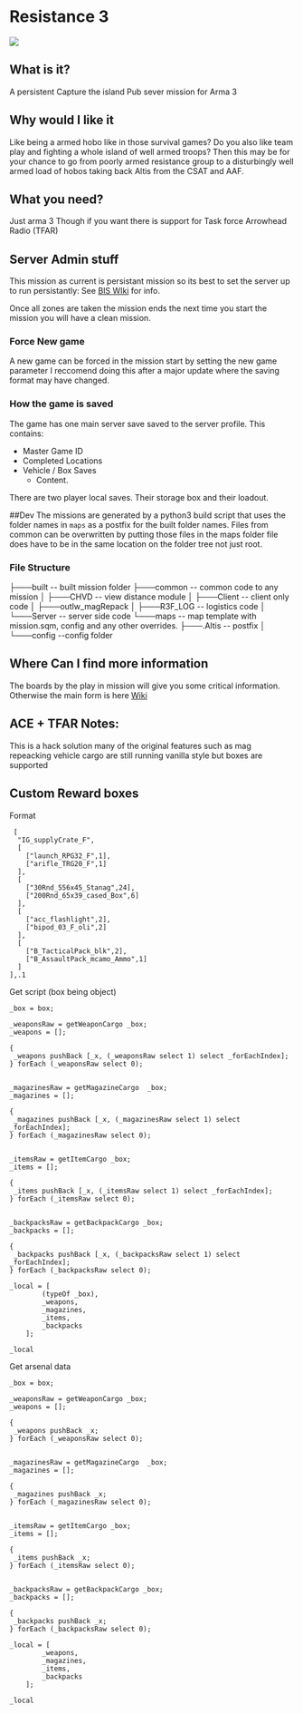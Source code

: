 # Resistance 3
![](http://i.imgur.com/Nqf157M.png)

## What is it?
A persistent Capture the island Pub sever mission for Arma 3

## Why would I like it
Like being a armed hobo like in those survival games? Do you also like team play and fighting a whole island of well armed troops?
Then this may be for your chance to go from poorly armed resistance group to a disturbingly well armed load of hobos taking back Altis from the CSAT and AAF.

## What you need?
Just arma 3
Though if you want there is support for Task force Arrowhead Radio (TFAR)

## Server Admin stuff
This mission as current is persistant mission so its best to set the server up to run persistantly: 
See [BIS WIki](https://community.bistudio.com/wiki/server.cfg) for info.

Once all zones are taken the mission ends the next time you start the mission you will have a clean mission.

### Force New game
A new game can be forced in the mission start by setting the new game parameter
I reccomend doing this after a major update where the saving format may have changed.

### How the game is saved
The game has one main server save saved to the server profile. This contains:
* Master Game ID
* Completed Locations
* Vehicle / Box Saves
  * Content.

There are two player local saves. Their storage box and their loadout.

##Dev
The missions are generated by a python3 build script that uses the folder names in `maps` as a postfix for the built folder names. Files from common can be overwritten by putting those files in the maps folder file does have to be in the same location on the folder tree not just root.

### File Structure
├───built -- built mission folder
├───common -- common code to any mission
│   ├───CHVD  -- view distance module
│   ├───Client -- client only code
│   ├───outlw_magRepack 
│   ├───R3F_LOG -- logistics code
│   └───Server -- server side code
└───maps -- map template with mission.sqm, config and any other overrides.
    ├───.Altis -- postfix
    │   └───config --config folder

## Where Can I find more information
The boards by the play in mission will give you some critical information. 
Otherwise the main form is here [Wiki](https://github.com/john681611/co_36_resistance3.Altis/wiki)

## ACE + TFAR  Notes:
This is a hack solution many of the original features such as mag repeacking vehicle cargo are still running vanilla style but boxes are supported


## Custom Reward boxes

Format
```
 [
  "IG_supplyCrate_F",
  [
    ["launch_RPG32_F",1],
    ["arifle_TRG20_F",1]
  ],
  [
    ["30Rnd_556x45_Stanag",24],
    ["200Rnd_65x39_cased_Box",6]
  ],
  [
    ["acc_flashlight",2],
    ["bipod_03_F_oli",2]
  ],
  [
    ["B_TacticalPack_blk",2],
    ["B_AssaultPack_mcamo_Ammo",1]
  ]
],.1
```

Get script (box being object)
```
_box = box;

_weaponsRaw = getWeaponCargo _box;
_weapons = [];

{
 _weapons pushBack [_x, (_weaponsRaw select 1) select _forEachIndex];
} forEach (_weaponsRaw select 0);


_magazinesRaw = getMagazineCargo  _box;
_magazines = [];

{
 _magazines pushBack [_x, (_magazinesRaw select 1) select _forEachIndex];
} forEach (_magazinesRaw select 0);


_itemsRaw = getItemCargo _box;
_items = [];

{
 _items pushBack [_x, (_itemsRaw select 1) select _forEachIndex];
} forEach (_itemsRaw select 0);


_backpacksRaw = getBackpackCargo _box;
_backpacks = [];

{
 _backpacks pushBack [_x, (_backpacksRaw select 1) select _forEachIndex];
} forEach (_backpacksRaw select 0);

_local = [ 
        (typeOf _box),
        _weapons, 
        _magazines, 
        _items,
        _backpacks
    ];

_local

```

Get arsenal data
```
_box = box;

_weaponsRaw = getWeaponCargo _box;
_weapons = [];

{
 _weapons pushBack _x;
} forEach (_weaponsRaw select 0);


_magazinesRaw = getMagazineCargo  _box;
_magazines = [];

{
 _magazines pushBack _x;
} forEach (_magazinesRaw select 0);


_itemsRaw = getItemCargo _box;
_items = [];

{
 _items pushBack _x;
} forEach (_itemsRaw select 0);


_backpacksRaw = getBackpackCargo _box;
_backpacks = [];

{
 _backpacks pushBack _x;
} forEach (_backpacksRaw select 0);

_local = [ 
        _weapons, 
        _magazines, 
        _items,
        _backpacks
    ];

_local

```